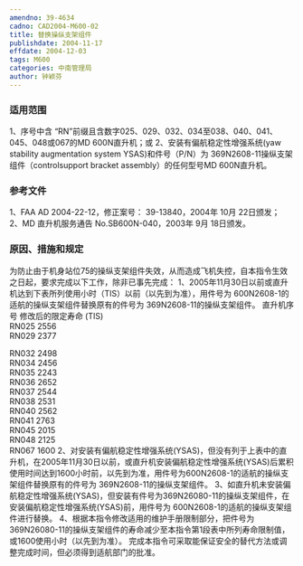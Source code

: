 ```yaml
---
amendno: 39-4634
cadno: CAD2004-M600-02
title: 替换操纵支架组件
publishdate: 2004-11-17
effdate: 2004-12-03
tags: M600
categories: 中南管理局
author: 钟颖芬
---
```


### 适用范围 
1、序号中含 “RN”前缀且含数字025、029、032、034至038、040、041、045、048或067的MD 600N直升机；或
2、安装有偏航稳定性增强系统(yaw stability augmentation system  YSAS)和件号（P/N）为 369N2608-11操纵支架组件（controlsupport bracket assembly）的任何型号MD 600N直升机。

<!--more-->
### 参考文件
1、FAA AD 2004-22-12，修正案号： 39-13840，2004年 10月 22日颁发；
 2、MD 直升机服务通告 No.SB600N-040，2003年 9月 18日颁发。

### 原因、措施和规定 
为防止由于机身站位75的操纵支架组件失效，从而造成飞机失控，自本指令生效之日起，要求完成以下工作，除非已事先完成： 
1、2005年11月30日以前或直升机达到下表所列使用小时（TIS）以前（以先到为准），用件号为 600N2608-1的适航的操纵支架组件替换原有的件号为 369N2608-11的操纵支架组件。 
直升机序号 修改后的限定寿命 (TIS)  
RN025  2556  
RN029  2377  

    
RN032  2498  
RN034  2456  
RN035  2243  
RN036  2652  
RN037  2544  
RN038  2531  
RN040  2562  
RN041  2763  
RN045  2015  
RN048  2125  
RN067  1600 
    2、对安装有偏航稳定性增强系统(YSAS)，但没有列于上表中的直升机，在2005年11月30日以前，或直升机安装偏航稳定性增强系统(YSAS)后累积使用时间达到1600小时前，以先到为准，用件号为600N2608-1的适航的操纵支架组件替换原有的件号为 369N2608-11的操纵支架组件。 
    3、如直升机未安装偏航稳定性增强系统(YSAS)，但安装有件号为369N26080-11的操纵支架组件，在安装偏航稳定性增强系统(YSAS)前，用件号为 600N2608-1的适航的操纵支架组件进行替换。 
4、根据本指令修改适用的维护手册限制部分，把件号为369N26080-11的操纵支架组件的寿命减少至本指令第1段表中所列寿命限制值，或1600使用小时（以先到为准）。 
完成本指令可采取能保证安全的替代方法或调整完成时间，但必须得到适航部门的批准。
